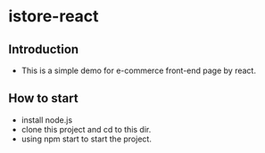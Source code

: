 # istore-react
## Introduction  ##

* This is a simple demo for e-commerce front-end page by react.

## How to start  ##

* install node.js
* clone this project and cd to this dir.
* using npm start to start the project.

